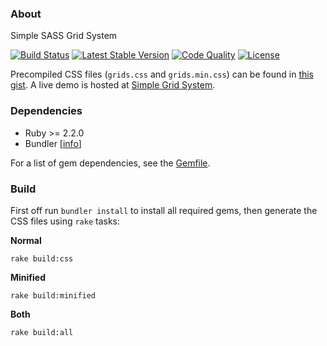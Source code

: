 ### About

Simple SASS Grid System

[![Build Status](https://img.shields.io/travis/AlfredoRamos/simple-grid-system.svg?style=flat-square)](https://travis-ci.org/AlfredoRamos/simple-grid-system) [![Latest Stable Version](https://img.shields.io/github/tag/AlfredoRamos/simple-grid-system.svg?style=flat-square&label=stable)](https://github.com/AlfredoRamos/simple-grid-system/releases) [![Code Quality](https://img.shields.io/codacy/grade/305ccf33491f4e2ba5405a0cff204b0f.svg?style=flat-square)](https://www.codacy.com/app/AlfredoRamos/simple-grid-system) [![License](https://img.shields.io/github/license/AlfredoRamos/simple-grid-system.svg?style=flat-square)](https://raw.githubusercontent.com/AlfredoRamos/simple-grid-system/master/LICENSE)

Precompiled CSS files (`grids.css` and `grids.min.css`) can be found in [this gist](https://gist.github.com/AlfredoRamos/7373ba3506e10358bb84648af9a808b0). A live demo is hosted at [Simple Grid System](https://alfredoramos.github.io/simple-grid-system).

### Dependencies

- Ruby >= 2.2.0
- Bundler [[info](https://bundler.io/)]

For a list of gem dependencies, see the [Gemfile](https://github.com/AlfredoRamos/simple-grid-system/blob/master/Gemfile).

### Build

First off run `bundler install` to install all required gems, then generate the CSS files using `rake` tasks:

**Normal**

```shell
rake build:css
```

**Minified**

```shell
rake build:minified
```

**Both**

```shell
rake build:all
```
